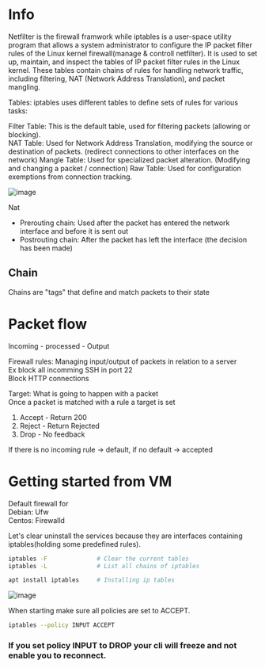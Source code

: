 




# Info
Netfilter is the firewall framwork while iptables is a user-space utility program that allows a system administrator to configure the IP packet filter rules of the Linux kernel firewall(manage & controll netfilter).
It is used to set up, maintain, and inspect the tables of IP packet filter rules in the Linux kernel. These tables contain chains of rules for handling network traffic, including filtering, NAT (Network Address Translation), and packet mangling.  


Tables: iptables uses different tables to define sets of rules for various tasks:  

Filter Table: This is the default table, used for filtering packets (allowing or blocking).  
NAT Table: Used for Network Address Translation, modifying the source or destination of packets. (redirect connections to other interfaces on the network) 
Mangle Table: Used for specialized packet alteration.  (Modifying and changing a packet / connection)
Raw Table: Used for configuration exemptions from connection tracking.  

![image](https://github.com/Keeriiim/CCNA/assets/117115289/e08500e1-9fe0-4c0b-9ebc-b3b2319dee44)  

Nat
- Prerouting chain: Used after the packet has entered the network interface and before it is sent out
- Postrouting chain: After the packet has left the interface (the decision has been made)

## Chain
Chains are "tags" that define and match packets to their state

# Packet flow
Incoming - processed - Output

Firewall rules: Managing input/output of packets in relation to a server  
  Ex block all incomming SSH in port 22  
  Block HTTP connections  


Target: What is going to happen with a packet  
Once a packet is matched with a rule a target is set  
1. Accept - Return 200  
2. Reject - Return Rejected  
3. Drop - No feedback

 If there is no incoming rule -> default, if no default -> accepted

# Getting started from VM
Default firewall for  
Debian: Ufw  
Centos: Firewalld  


Let's clear uninstall the services because they are interfaces containing iptables(holding some predefined rules).
```bash
iptables -F              # Clear the current tables
iptables -L              # List all chains of iptables

apt install iptables     # Installing ip tables
```
![image](https://github.com/Keeriiim/CCNA/assets/117115289/54cfecb1-2c16-4d7d-871f-b1c4066abdf2)  


When starting make sure all policies are set to ACCEPT.
```bash
iptables --policy INPUT ACCEPT
```
### If you set policy INPUT to DROP your cli will freeze and not enable you to reconnect.
```bash

```


